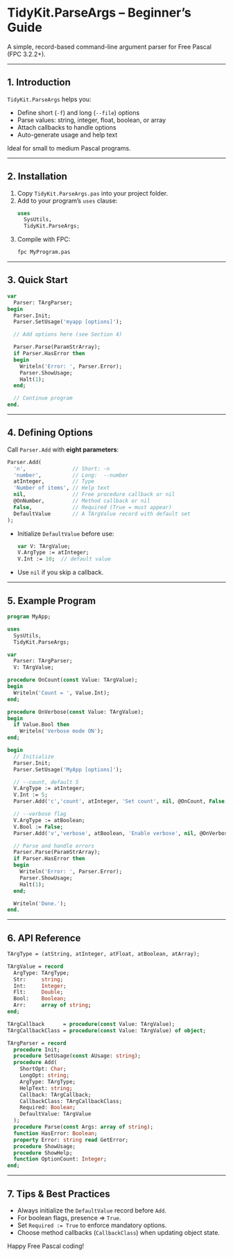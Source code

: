 # TidyKit.ParseArgs – Beginner’s Guide

A simple, record-based command-line argument parser for Free Pascal (FPC 3.2.2+).

---

## 1. Introduction

`TidyKit.ParseArgs` helps you:

- Define short (`-f`) and long (`--file`) options
- Parse values: string, integer, float, boolean, or array
- Attach callbacks to handle options
- Auto-generate usage and help text

Ideal for small to medium Pascal programs.

---

## 2. Installation

1. Copy `TidyKit.ParseArgs.pas` into your project folder.
2. Add to your program’s `uses` clause:
   ```pascal
   uses
     SysUtils,
     TidyKit.ParseArgs;
   ```
3. Compile with FPC:
   ```bash
   fpc MyProgram.pas
   ```

---

## 3. Quick Start

```pascal
var
  Parser: TArgParser;
begin
  Parser.Init;
  Parser.SetUsage('myapp [options]');

  // Add options here (see Section 4)

  Parser.Parse(ParamStrArray);
  if Parser.HasError then
  begin
    Writeln('Error: ', Parser.Error);
    Parser.ShowUsage;
    Halt(1);
  end;

  // Continue program
end.
```

---

## 4. Defining Options

Call `Parser.Add` with **eight parameters**:

```pascal
Parser.Add(
  'n',               // Short: -n
  'number',          // Long:  --number
  atInteger,         // Type
  'Number of items', // Help text
  nil,               // Free procedure callback or nil
  @OnNumber,         // Method callback or nil
  False,             // Required (True = must appear)
  DefaultValue       // A TArgValue record with default set
);
```

- Initialize `DefaultValue` before use:
  ```pascal
  var V: TArgValue;
  V.ArgType := atInteger;
  V.Int := 10;  // default value
  ```
- Use `nil` if you skip a callback.

---

## 5. Example Program

```pascal
program MyApp;

uses
  SysUtils,
  TidyKit.ParseArgs;

var
  Parser: TArgParser;
  V: TArgValue;

procedure OnCount(const Value: TArgValue);
begin
  Writeln('Count = ', Value.Int);
end;

procedure OnVerbose(const Value: TArgValue);
begin
  if Value.Bool then
    Writeln('Verbose mode ON');
end;

begin
  // Initialize
  Parser.Init;
  Parser.SetUsage('MyApp [options]');

  // --count, default 5
  V.ArgType := atInteger;
  V.Int := 5;
  Parser.Add('c','count', atInteger, 'Set count', nil, @OnCount, False, V);

  // --verbose flag
  V.ArgType := atBoolean;
  V.Bool := False;
  Parser.Add('v','verbose', atBoolean, 'Enable verbose', nil, @OnVerbose, False, V);

  // Parse and handle errors
  Parser.Parse(ParamStrArray);
  if Parser.HasError then
  begin
    Writeln('Error: ', Parser.Error);
    Parser.ShowUsage;
    Halt(1);
  end;

  Writeln('Done.');
end.
```

---

## 6. API Reference

```pascal
TArgType = (atString, atInteger, atFloat, atBoolean, atArray);

TArgValue = record
  ArgType: TArgType;
  Str:     string;
  Int:     Integer;
  Flt:     Double;
  Bool:    Boolean;
  Arr:     array of string;
end;

TArgCallback      = procedure(const Value: TArgValue);
TArgCallbackClass = procedure(const Value: TArgValue) of object;

TArgParser = record
  procedure Init;
  procedure SetUsage(const AUsage: string);
  procedure Add(
    ShortOpt: Char;
    LongOpt: string;
    ArgType: TArgType;
    HelpText: string;
    Callback: TArgCallback;
    CallbackClass: TArgCallbackClass;
    Required: Boolean;
    DefaultValue: TArgValue
  );
  procedure Parse(const Args: array of string);
  function HasError: Boolean;
  property Error: string read GetError;
  procedure ShowUsage;
  procedure ShowHelp;
  function OptionCount: Integer;
end;
```

---

## 7. Tips & Best Practices

- Always initialize the `DefaultValue` record before `Add`.
- For boolean flags, presence ⇒ `True`.
- Set `Required := True` to enforce mandatory options.
- Choose method callbacks (`CallbackClass`) when updating object state.

Happy Free Pascal coding!  
